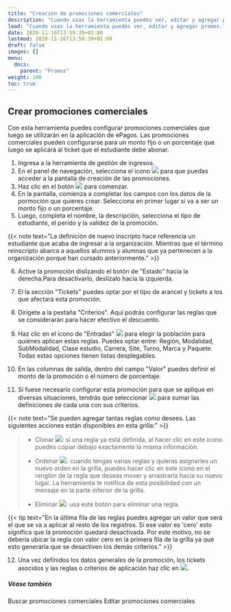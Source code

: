 ```yaml
---
title: "Creación de promociones comerciales"
description: "Cuando usas la herramienta puedes ver, editar y agregar promos."
lead: "Cuando usas la herramienta puedes ver, editar y agregar promos."
date: 2020-11-16T13:59:39+01:00
lastmod: 2020-11-16T13:59:39+01:00
draft: false
images: []
menu:
  docs:
    parent: "Promos"
weight: 100
toc: true
---
```


## Crear promociones comerciales
Con esta herramienta puedes configurar promociones comerciales que luego se utilizarán en la aplicación de ePagos. 
Las promociones comerciales pueden configurarse para un monto fijo o un porcentaje que luego se aplicará al ticket que el estudiante debe abonar.

1. Ingresa a la herramienta de gestión de ingresos.
2. En el panel de navegación, selecciona el icono ![](../Documents/Markdown%20Monster%20Weblog%20Posts/prom.png) para que puedas acceder a la pantalla de creación de las promociones. 
3. Haz clic en el botón ![](../Documents/Markdown%20Monster%20Weblog%20Posts/nueva.png) para comenzar.
4. En la pantalla, comienza a completar los campos con los datos de la pormoción que quieres crear. Selecciona en primer lugar si va a ser un monto fijo o un porcentaje.
5. Luego, completa el nombre, la descripción, selecciona el tipo de estudiante, el perído y la validez de la promoción.

{{< note text="La definición de nuevo inscripto hace referencia un estudiante que acaba de ingresar a la organización. Mientras que el término reinscripto abarca a aquellos alumnos y alumnas que ya pertenecen a la organización porque han cursado anteriormente." >}}

6. Active la promoción dislizando el botón de "Estado" hacia la derecha.Para desactivarlo, deslízalo hacia la izquierda.

7. El la sección "Tickets" puedes optar por el tipo de arancel y tickets a los que afectará esta promoción.

8. Dirígete a la pestaña "Criterios". Aquí podrás configurar las reglas que se considerarán para hacer efectivo el descuento. 
9. Haz clic en el icono de "Entradas" ![](../Documents/Markdown%20Monster%20Weblog%20Posts/entrada.png) para elegir la población para quiénes aplican estas reglas. Puedes optar entre: Región, Modalidad, SubModalidad, Clase estudio, Carrera, Site, Turno, Marca y Paquete. Todas estas opciones tienen listas desplegables. 
10. En las columnas de salida, dentro del campo "Valor" puedes definir el monto de la promoción o el número de porcentaje.
11. Si fuese necesario configurar esta promoción para que se aplique en diversas situaciones, tendrás que seleccionar ![](../Documents/Markdown%20Monster%20Weblog%20Posts/agregar%20prom%20comercial.png) para sumar las definiciones de cada una con sus criterios.

{{< note text="Se pueden agregar tantas reglas como desees. Las siguientes acciones están disponibles en esta grilla:" >}}
>
> - Clonar ![](../Documents/Markdown%20Monster%20Weblog%20Posts/clonar.png): si una regla ya está definida, al hacer clic en este icono puedes copiar debajo exactamente la misma información.
>
> - Ordenar ![](../Documents/Markdown%20Monster%20Weblog%20Posts/ordenar%20regla.png): cuando tengas varias reglas y quieras asignarles un nuevo orden en la grilla, puedes hacer clic en este ícono en el renglón de la regla que deseas mover y arrastrarla hacia su nuevo lugar. La herramienta te notifica de esta posibilidad con un mensaje en la parte inferior de la grilla.
>
> - Eliminar ![](../Documents/Markdown%20Monster%20Weblog%20Posts/eliminar.png): usa este botón para eliminar una regla.

{{< tip text="En la última fila de las reglas puedes agregar un valor que será el que se va a aplicar al resto de los registros. Si ese valor es 'cero' esto significa que la promoción quedará desactivada. Por este motivo, no se debería ubicar la regla con valor cero en la primera fila de la grilla ya que esto generaría que se desactiven los demás criterios." >}}

12. Una vez definidos los datos generales de la promoción, los tickets asocidos y las reglas o criterios de aplicación haz clic en ![](../Desktop/Imágenes/Promociones%20comerciales/Guardar.png).

##### Véase también
Buscar promociones comerciales 
Editar promociones comerciales
